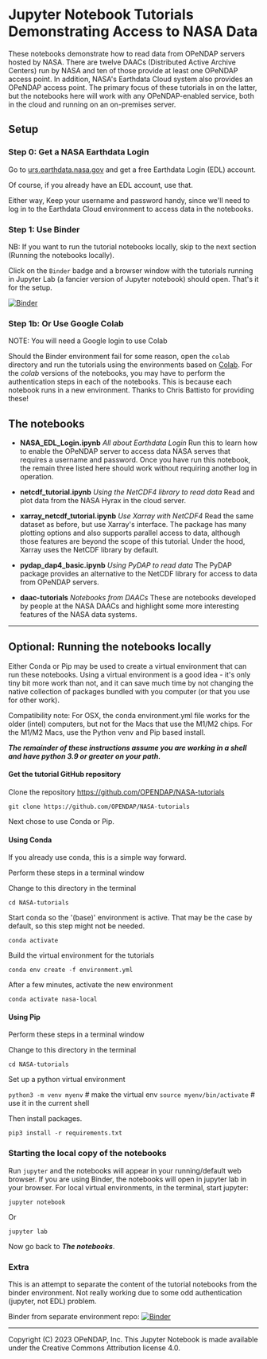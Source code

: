 
# Jupyter Notebook Tutorials Demonstrating Access to NASA Data

These notebooks demonstrate how to read data from OPeNDAP servers
hosted by NASA. There are twelve DAACs (Distributed Active Archive
Centers) run by NASA and ten of those provide at least one OPeNDAP
access point. In addition, NASA's Earthdata Cloud system also provides
an OPeNDAP access point. The primary focus of these tutorials in on
the latter, but the notebooks here will work with any OPeNDAP-enabled
service, both in the cloud and running on an on-premises server.

## Setup

### Step 0: Get a NASA Earthdata Login

Go to [urs.earthdata.nasa.gov](https://urs.earthdata.nasa.gov/) 
and get a free Earthdata Login (EDL) account.

Of course, if you already have an EDL account, use that.

Either way, Keep your username and password handy, since we'll need to
log in to the Earthdata Cloud environment to access data in the notebooks.

### Step 1: Use Binder

NB: If you want to run the tutorial notebooks locally, skip to the 
next section (Running the notebooks locally).

Click on the `Binder` badge and a browser window with the tutorials 
running in Jupyter Lab (a fancier version of Jupyter notebook) should
open. That's it for the setup.

[![Binder](https://mybinder.org/badge_logo.svg)](https://mybinder.org/v2/gh/OPENDAP/NASA-tutorials/main)

### Step 1b: Or Use Google Colab

NOTE: You will need a Google login to use Colab

Should the Binder environment fail for some reason, open the `colab` directory
and run the tutorials using the environments based on [Colab](https://colab.google/).
For the _colab_ versions of the notebooks, you may have to perform the authentication
steps in each of the notebooks. This is because each notebook runs in a
new environment. Thanks to Chris Battisto for providing these!

## The notebooks

* **NASA_EDL_Login.ipynb**		_All about Earthdata Login_ Run this to learn how to enable
the OPeNDAP server to access data NASA serves that requires a username and password. Once
you have run this notebook, the remain three listed here should work without requiring another
log in operation.

* **netcdf_tutorial.ipynb**		_Using the NetCDF4 library to read data_ Read and plot data
from the NASA Hyrax in the cloud server. 

* **xarray_netcdf_tutorial.ipynb**	_Use Xarray with NetCDF4_ Read the same dataset as before,
but use Xarray's interface. The package has many plotting options and also supports parallel
access to data, although those features are beyond the scope of this tutorial. Under the hood,
Xarray uses the NetCDF library by default.

* **pydap_dap4_basic.ipynb**	_Using PyDAP to read data_ The PyDAP package provides an 
alternative to the NetCDF library for access to data from OPeNDAP servers. 

* **daac-tutorials**  _Notebooks from DAACs_ These are notebooks developed by people at
the NASA DAACs and highlight some more interesting features of the NASA data systems.  

----
## **Optional**: Running the notebooks locally

Either Conda or Pip may be used to create a virtual environment that
can run these notebooks. Using a virtual environment is a good idea -
it's only tiny bit more work than not, and it can save much time by not
changing the native collection of packages bundled with you computer
(or that you use for other work).

Compatibility note: For OSX, the conda environment.yml file works for 
the older (intel) computers, but not for the Macs that use the M1/M2 chips.
For the M1/M2 Macs, use the Python venv and Pip based install.

**_The remainder of these instructions assume you are working in a shell and 
have python 3.9 or greater on your path._**

#### Get the tutorial GitHub repository

Clone the repository https://github.com/OPENDAP/NASA-tutorials

`git clone https://github.com/OPENDAP/NASA-tutorials`

Next chose to use Conda or Pip. 

#### Using Conda

If you already use conda, this is a simple way forward.

Perform these steps in a terminal window

Change to this directory in the terminal

`cd NASA-tutorials`

Start conda so the '(base)' environment is active. That may be the
case by default, so this step might not be needed.

`conda activate`

Build the virtual environment for the tutorials

`conda env create -f environment.yml`

After a few minutes, activate the new environment

`conda activate nasa-local`

#### Using Pip

Perform these steps in a terminal window

Change to this directory in the terminal

`cd NASA-tutorials`

Set up a python virtual environment

`python3 -m venv myenv`		# make the virtual env
`source myenv/bin/activate`	# use it in the current shell

Then install packages.

`pip3 install -r requirements.txt`

### Starting the local copy of the notebooks

Run `jupyter` and the notebooks will appear in your running/default
web browser. If you are using Binder, the notebooks will open in jupyter lab
in your browser. For local virtual environments, in the terminal, start jupyter:

`jupyter notebook`

Or

`jupyter lab`

Now go back to _**The notebooks**_.

### Extra

This is an attempt to separate the content of the tutorial notebooks from the binder
environment. Not really working due to some odd authentication (jupyter, not EDL) problem.

Binder from separate environment repo: 
[![Binder](https://mybinder.org/badge_logo.svg)](https://mybinder.org/v2/gh/OPENDAP/jupyter-binder/main?urlpath=git-pull?repo=https://github.com/OPENDAP/NASA-tutorials)

----
Copyright (C) 2023 OPeNDAP, Inc. This Jupyter Notebook is made available under the Creative Commons Attribution license 4.0.
